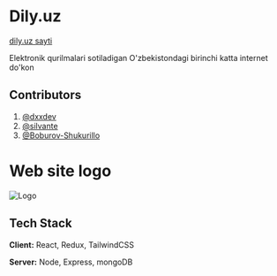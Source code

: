 
# Dily.uz

[dily.uz sayti](https://dily.uz)

Elektronik qurilmalari sotiladigan O'zbekistondagi birinchi katta internet do'kon
## Contributors

1. [@dxxdev](https://www.github.com/dxxdev)
2. [@silvante](https://www.github.com/silvante)
2. [@Boburov-Shukurillo](https://www.github.com/Boburov-Shukurillo)


# Web site logo

![Logo](https://dily.uz/assets/logo-tWqKjLkr.svg)
## Tech Stack

**Client:** React, Redux, TailwindCSS

**Server:** Node, Express, mongoDB


